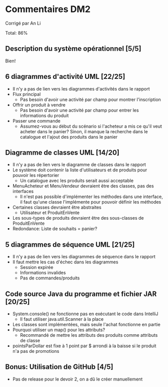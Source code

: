 # Commentaires DM2

Corrigé par An Li

Total: 86%

## Description du système opérationnel [5/5]

Bien!

## 6 diagrammes d'activité UML [22/25]

- Il n'y a pas de lien vers les diagrammes d'activités dans le rapport
- Flux principal
  - Pas besoin d'avoir une activité par champ pour montrer l'inscription
- Offrir un produit à vendre
  - Pas besoin d'avoir une activité par champ pour entrer les informations du produit
- Passer une commande
  - Assumez-vous au début du scénario si l'acheteur a mis ce qu'il veut acheter dans le panier? Sinon, il manque la recherche dans le catalogue et l'ajout des produits dans le panier

## Diagramme de classes UML [14/20]

- Il n'y a pas de lien vers le diagramme de classes dans le rapport
- Le système doit contenir la liste d'utilisateurs et de produits pour pouvoir les répertorier
  - Un catalogue avec les produits serait aussi acceptable
- MenuAcheteur et MenuVendeur devraient être des classes, pas des interfaces
  - Il n'est pas possible d'implémenter les méthodes dans une interface, il faut qu'une classe l'implémente pour pouvoir définir les méthodes
- Certaines classes devraient être abstraites
  - Utilisateur et ProduitEnVente
- Les sous-types de produits devraient être des sous-classes de ProduitEnVente
- Redondance: Liste de souhaits = panier?

## 5 diagrammes de séquence UML [21/25]

- Il n'y a pas de lien vers les diagrammes de séquence dans le rapport
- Il faut mettre les cas d'échec dans les diagrammes
  - Session expirée
  - Informations invalides
  - Pas de commandes/produits

## Code source Java du programme et fichier JAR [20/25]

- System.console() ne fonctionne pas en exécutant le code dans IntelliJ
  - Il faut utiliser java.util.Scanner à la place
- Les classes sont implémentées, mais seule l'achat fonctionne en partie
- Pourquoi utiliser un map() pour les attributs?
  - Recommandé de mettre les attributs des produits comme attributs de classe
- pointsParDollar est fixe à 1 point par $ arrondi à la baisse si le produit n'a pas de promotions

## Bonus: Utilisation de GitHub [4/5]

- Pas de release pour le devoir 2, on a dû le créer manuellement
